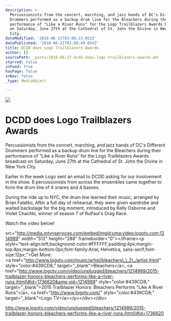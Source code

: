 ```yaml
---
description: >-
  Percussionists from the concert, marching, and jazz bands of DC's Different
  Drummers performed as a backup drum line for the Bleachers during their
  performance of "Like a River Runs" for the Logo Trailblazers Awards broadcast
  on Saturday, June 27th at the Cathedral of St. John the Divine in New York
  City.
dateModified: '2016-06-21T03:08:23.852Z'
datePublished: '2016-06-21T03:08:49.054Z'
title: DCDD does Logo Trailblazers Awards
author: []
sourcePath: _posts/2016-06-17-dcdd-does-logo-trailblazers-awards.md
starred: false
inFeed: true
hasPage: false
inNav: false
_type: MediaObject

---
```

![](https://the-grid-user-content.s3-us-west-2.amazonaws.com/cfe1520b-6838-43a7-8cd4-d096b90dc7ef.jpg)

# DCDD does Logo Trailblazers Awards

Percussionists from the concert, marching, and jazz bands of DC's Different Drummers performed as a backup drum line for the Bleachers during their performance of "Like a River Runs" for the Logo Trailblazers Awards broadcast on Saturday, June 27th at the Cathedral of St. John the Divine in New York City.

Earlier in the week Logo sent an email to DCDD asking for our involvement in the show. 8 percussionists from across the ensembles came together to form the drum line of 4 snares and 4 basses.

During the ride up to NYC, the drum line learned their music, arranged by Brian Falatko, After a full day of rehearsal, they were given wardrobe and waited backstage for the big moment, introduced by Kelly Osborne and Violet Chachki, winner of season 7 of RuPaul's Drag Race.

Watch the video below!

src="http://media.mtvnservices.com/embed/mgid:uma:video:logotv.com:1214989" width="512" height="288" frameborder="0"\></iframe\><p style="text-align:left;background-color:\#FFFFFF;padding:4px;margin-top:4px;margin-bottom:0px;font-family:Arial, Helvetica, sans-serif;font-size:12px;"\>Get More:   
<a href="http://www.logotv.com/music/artist/bleachers\_\_2\_/artist.jhtml" style="color:\#439CD8;" target="\_blank"\>Bleachers</a\>, <a href="http://www.logotv.com/video/unplugged/bleachers/1214989/2015-trailblazer-honors-bleachers-performs-like-a-river-runs.jhtml\#id=1736620&amp;vid=1214989" style="color:\#439CD8;" target="\_blank"\>2015 Trailblazer Honors: Bleachers Performs "Like A River Runs"</a\>, <a href="http://www.logotv.com/" style="color:\#439CD8;" target="\_blank"\>Logo TV</a\></p\></div\></div\>

http://www.logotv.com/video/unplugged/bleachers/1214989/2015-trailblazer-honors-bleachers-performs-like-a-river-runs.jhtml\#id=1736620